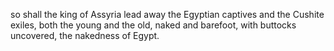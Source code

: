 so shall the king of Assyria lead away the Egyptian captives and the Cushite exiles, both the young and the old, naked and barefoot, with buttocks uncovered, the nakedness of Egypt.
